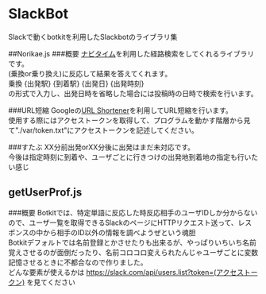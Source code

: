 # SlackBot
Slackで動くbotkitを利用したSlackbotのライブラリ集

##Norikae.js
###概要
[ナビタイム](http://www.navitime.co.jp/)を利用した経路検索をしてくれるライブラリです。  
(乗換or乗り換え)に反応して結果を答えてくれます。  
乗換 {出発駅} {到着駅} {出発日} {出発時刻}  
の形式で入力し、出発日時を省略した場合には投稿時の日時で検索を行います。  

###URL短縮
Googleの[URL Shortener](https://developers.google.com/url-shortener/)を利用してURL短縮を行います。  
使用する際にはアクセストークンを取得して、プログラムを動かす階層から見て"./var/token.txt"にアクセストークンを記述してください。  

###すたぶ
XX分前出発orXX分後に出発はまだ未対応です。  
今後は指定時刻に到着や、ユーザごとに行きつけの出発地到着地の指定も行いたい感じ  

## 	getUserProf.js
###概要
Botkitでは、特定単語に反応した時反応相手のユーザIDしか分からないので、ユーザ一覧を取得できるSlackのページにHTTPリクエスト送って、レスポンスの中から相手のID以外の情報を調べようぜという魂胆  
Botkitデフォルトでは名前登録とかさせたりも出来るが、やっぱりいちいち名前覚えさせるのが面倒だったり、名前コロコロ変えられたんじゃユーザごとに変数記憶させるときに不都合なので作りました。  
どんな要素が使えるかは https://slack.com/api/users.list?token=(アクセストークン) を見てください  
